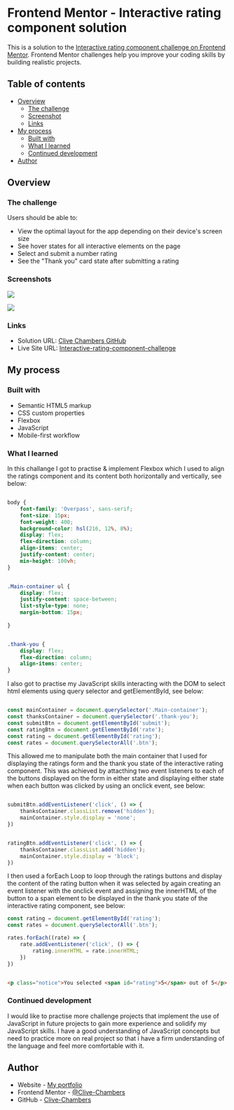 # Frontend Mentor - Interactive rating component solution

This is a solution to the [Interactive rating component challenge on Frontend Mentor](https://www.frontendmentor.io/challenges/interactive-rating-component-koxpeBUmI). Frontend Mentor challenges help you improve your coding skills by building realistic projects. 

## Table of contents

- [Overview](#overview)
  - [The challenge](#the-challenge)
  - [Screenshot](#screenshot)
  - [Links](#links)
- [My process](#my-process)
  - [Built with](#built-with)
  - [What I learned](#what-i-learned)
  - [Continued development](#continued-development)
- [Author](#author)

## Overview

### The challenge

Users should be able to:

- View the optimal layout for the app depending on their device's screen size
- See hover states for all interactive elements on the page
- Select and submit a number rating
- See the "Thank you" card state after submitting a rating

### Screenshots

![](./design/desktop-design.jpg)

![](./design/desktop-thank-you-state.jpg)

### Links

- Solution URL: [Clive Chambers GitHub](https://github.com/Clive-Chambers/Interactive-rating-component-challenge)
- Live Site URL: [Interactive-rating-component-challenge](https://clive-chambers.github.io/Interactive-rating-component-challenge/)

## My process

### Built with

- Semantic HTML5 markup
- CSS custom properties
- Flexbox
- JavaScript
- Mobile-first workflow

### What I learned

In this challange I got to practise & implement Flexbox which I used to align the ratings component and its content both horizontally and vertically, see below:

```css

body {
    font-family: 'Overpass', sans-serif;
    font-size: 15px;
    font-weight: 400;
    background-color: hsl(216, 12%, 8%);
    display: flex;
    flex-direction: column;
    align-items: center;
    justify-content: center;
    min-height: 100vh;
}

```

```css

.Main-container ul {
    display: flex;
    justify-content: space-between;
    list-style-type: none;
    margin-bottom: 15px;
    
}

```

```css

.thank-you {
    display: flex;
    flex-direction: column;
    align-items: center;
}

```

I also got to practise my JavaScript skills interacting with the DOM to select html elements using query selector and getElementById, see below: 

```js

const mainContainer = document.querySelector('.Main-container');
const thanksContainer = document.querySelector('.thank-you');
const submitBtn = document.getElementById('submit');
const ratingBtn = document.getElementById('rate');
const rating = document.getElementById('rating');
const rates = document.querySelectorAll('.btn');

```
This allowed me to manipulate both the main container that I used for displaying the ratings form and the thank you state of the interactive rating component. This was achieved by attacthing two event listeners to each of the buttons displayed on the form in either state and displaying either state when each button was clicked by using an onclick event, see below: 

```js

submitBtn.addEventListener('click', () => {
    thanksContainer.classList.remove('hidden');
    mainContainer.style.display = 'none';
})

```

```js

ratingBtn.addEventListener('click', () => {
    thanksContainer.classList.add('hidden');
    mainContainer.style.display = 'block';
})

```

I then used a forEach Loop to loop through the ratings buttons and display the content of the rating button when it was selected by again creating an event listener with the onclick event and assigning the innerHTML of the button to a span element to be displayed in the thank you state of the interactive rating component, see below:

```js
const rating = document.getElementById('rating');
const rates = document.querySelectorAll('.btn');

rates.forEach((rate) => {
    rate.addEventListener('click', () => {
        rating.innerHTML = rate.innerHTML;
    })
})

```

```html

<p class="notice">You selected <span id="rating">5</span> out of 5</p>

```

### Continued development

I would like to practise more challenge projects that implement the use of JavaScript in future projects to gain more experience and solidify my JavaScript skills. I have a good understanding of JavaScript concepts but need to practice more on real project so that i have a firm understanding of the language and feel more comfortable with it. 

## Author

- Website - [My portfolio](https://clive-chambers.github.io/portfolio/)
- Frontend Mentor - [@Clive-Chambers](https://www.frontendmentor.io/profile/Clive-Chambers)
- GitHub - [Clive-Chambers](https://github.com/Clive-Chambers)